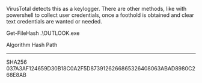 VirusTotal detects this as a keylogger. There are other methods, like with powershell to collect user credentials, once a foothold is obtained and clear text credentials are wanted or needed.

Get-FileHash .\OUTLOOK.exe

Algorithm       Hash                                                                   Path
---------       ----                                                                   ----
SHA256          037A3AF124659D30B18C0A2F5D8739126266865326408063ABAD8980C268E8AB
